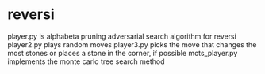 # reversi
player.py is alphabeta pruning adversarial search algorithm for reversi
player2.py plays random moves
player3.py picks the move that changes the most stones or places a stone in the corner, if possible
mcts_player.py implements the monte carlo tree search method 
